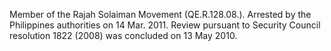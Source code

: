  Member of the Rajah Solaiman Movement (QE.R.128.08.). Arrested by the
Philippines authorities on 14 Mar. 2011. Review pursuant to Security Council 
resolution 1822 (2008) was concluded on 13 May 2010. 
